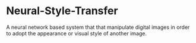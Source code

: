 # Neural-Style-Transfer
A neural network based system that that manipulate digital images in order to adopt the appearance or visual style of another image.
